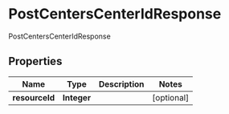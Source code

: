 

# PostCentersCenterIdResponse

PostCentersCenterIdResponse
## Properties

Name | Type | Description | Notes
------------ | ------------- | ------------- | -------------
**resourceId** | **Integer** |  |  [optional]



